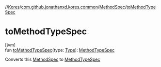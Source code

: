 //[Kores](../../../index.md)/[com.github.jonathanxd.kores.common](../index.md)/[MethodSpec](index.md)/[toMethodTypeSpec](to-method-type-spec.md)

# toMethodTypeSpec

[jvm]\
fun [toMethodTypeSpec](to-method-type-spec.md)(type: [Type](https://docs.oracle.com/javase/8/docs/api/java/lang/reflect/Type.html)): [MethodTypeSpec](../-method-type-spec/index.md)

Converts this [MethodSpec](index.md) to [MethodTypeSpec](../-method-type-spec/index.md)
